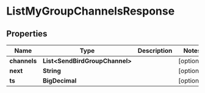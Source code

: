 

# ListMyGroupChannelsResponse


## Properties

| Name | Type | Description | Notes |
|------------ | ------------- | ------------- | -------------|
|**channels** | **List&lt;SendBirdGroupChannel&gt;** |  |  [optional] |
|**next** | **String** |  |  [optional] |
|**ts** | **BigDecimal** |  |  [optional] |




